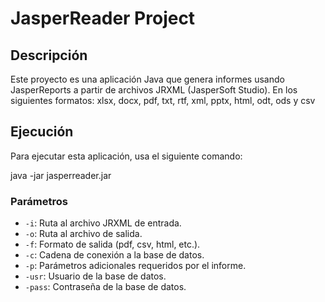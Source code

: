 # JasperReader Project

## Descripción
Este proyecto es una aplicación Java que genera informes usando JasperReports a partir de archivos JRXML (JasperSoft Studio).
En los siguientes formatos: xlsx, docx, pdf, txt, rtf, xml, pptx, html, odt, ods y csv

## Ejecución
Para ejecutar esta aplicación, usa el siguiente comando:

java -jar jasperreader.jar 

### Parámetros
- `-i`: Ruta al archivo JRXML de entrada.
- `-o`: Ruta al archivo de salida.
- `-f`: Formato de salida (pdf, csv, html, etc.).
- `-c`: Cadena de conexión a la base de datos.
- `-p`: Parámetros adicionales requeridos por el informe.
- `-usr`: Usuario de la base de datos.
- `-pass`: Contraseña de la base de datos.
